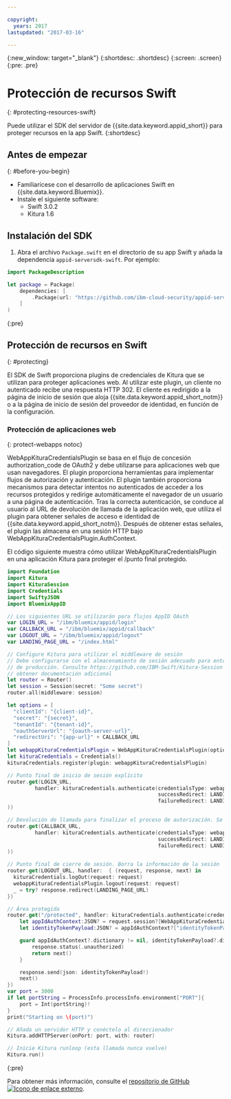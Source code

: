 ```yaml
---

copyright:
  years: 2017
lastupdated: "2017-03-16"

---
```


{:new_window: target="_blank"}
{:shortdesc: .shortdesc}
{:screen: .screen}
{:pre: .pre}


# Protección de recursos Swift
{: #protecting-resources-swift}

Puede utilizar el SDK del servidor de {{site.data.keyword.appid_short}} para proteger recursos en la app Swift.
{:shortdesc}


## Antes de empezar
{: #before-you-begin}

* Familiarícese con el desarrollo de aplicaciones Swift en {{site.data.keyword.Bluemix}}.
* Instale el siguiente software:
    * Swift 3.0.2
    * Kitura 1.6


## Instalación del SDK

1. Abra el archivo `Package.swift` en el directorio de su app Swift y añada la dependencia `appid-serversdk-swift`. Por ejemplo:

  ```swift
  import PackageDescription

  let package = Package(
      dependencies: [
          .Package(url: "https://github.com/ibm-cloud-security/appid-serversdk-swift.git", majorVersion: 1)
      ]
  )
  ```
  {:pre}

## Protección de recursos en Swift
{: #protecting}

El SDK de Swift proporciona plugins de credenciales de Kitura que se utilizan para proteger aplicaciones web. Al utilizar este plugin, un cliente no autenticado recibe una respuesta HTTP 302. El cliente es redirigido a la página de inicio de sesión que aloja {{site.data.keyword.appid_short_notm}} o a la página de inicio de sesión del proveedor de identidad, en función de la configuración.



### Protección de aplicaciones web
{: protect-webapps notoc}

WebAppKituraCredentialsPlugin se basa en el flujo de concesión authorization_code de OAuth2 y debe utilizarse para aplicaciones web que usan navegadores. El plugin proporciona herramientas para implementar flujos de autorización y autenticación. El plugin también proporciona mecanismos para detectar intentos no autenticados de acceder a los recursos protegidos y redirige automáticamente el navegador de un usuario a una página de autenticación. Tras la correcta autenticación, se conduce al usuario al URL de devolución de llamada de la aplicación web, que utiliza el plugin para obtener señales de acceso e identidad de {{site.data.keyword.appid_short_notm}}. Después de obtener estas señales, el plugin las almacena en una sesión HTTP bajo WebAppKituraCredentialsPlugin.AuthContext.

El código siguiente muestra cómo utilizar WebAppKituraCredentialsPlugin en una aplicación Kitura para proteger el /punto final protegido.

  ```swift
  import Foundation
  import Kitura
  import KituraSession
  import Credentials
  import SwiftyJSON
  import BluemixAppID

  // Los siguientes URL se utilizarán para flujos AppID OAuth
  var LOGIN_URL = "/ibm/bluemix/appid/login"
  var CALLBACK_URL = "/ibm/bluemix/appid/callback"
  var LOGOUT_URL = "/ibm/bluemix/appid/logout"
  var LANDING_PAGE_URL = "/index.html"

  // Configure Kitura para utilizar el middleware de sesión
  // Debe configurarse con el almacenamiento de sesión adecuado para entornos
  // de producción. Consulte https://github.com/IBM-Swift/Kitura-Session para
  // obtener documentación adicional
  let router = Router()
  let session = Session(secret: "Some secret")
  router.all(middleware: session)

  let options = [
  	"clientId": "{client-id}",
  	"secret": "{secret}",
  	"tenantId": "{tenant-id}",
  	"oauthServerUrl": "{oauth-server-url}",
  	"redirectUri": "{app-url}" + CALLBACK_URL
  ]
  let webappKituraCredentialsPlugin = WebAppKituraCredentialsPlugin(options: options)
  let kituraCredentials = Credentials()
  kituraCredentials.register(plugin: webappKituraCredentialsPlugin)

  // Punto final de inicio de sesión explícito
  router.get(LOGIN_URL,
  		   handler: kituraCredentials.authenticate(credentialsType: webappKituraCredentialsPlugin.name,
  												   successRedirect: LANDING_PAGE_URL,
  												   failureRedirect: LANDING_PAGE_URL
  ))

  // Devolución de llamada para finalizar el proceso de autorización. Se recuperarán las señales de acceso e identidad de AppID
  router.get(CALLBACK_URL,
  		   handler: kituraCredentials.authenticate(credentialsType: webappKituraCredentialsPlugin.name,
  												   successRedirect: LANDING_PAGE_URL,
  												   failureRedirect: LANDING_PAGE_URL
  ))

  // Punto final de cierre de sesión. Borra la información de la sesión
  router.get(LOGOUT_URL, handler:  { (request, response, next) in
  	kituraCredentials.logOut(request: request)
  	webappKituraCredentialsPlugin.logout(request: request)
  	_ = try? response.redirect(LANDING_PAGE_URL)
  })

  // Área protegida
  router.get("/protected", handler: kituraCredentials.authenticate(credentialsType: webappKituraCredentialsPlugin.name), { (request, response, next) in
      let appIdAuthContext:JSON? = request.session?[WebAppKituraCredentialsPlugin.AuthContext]
      let identityTokenPayload:JSON? = appIdAuthContext?["identityTokenPayload"]

      guard appIdAuthContext?.dictionary != nil, identityTokenPayload?.dictionary != nil else {
          response.status(.unauthorized)
          return next()
      }

      response.send(json: identityTokenPayload!)
      next()
  })
  var port = 3000
  if let portString = ProcessInfo.processInfo.environment["PORT"]{
      port = Int(portString)!
  }
  print("Starting on \(port)")

  // Añada un servidor HTTP y conéctelo al direccionador
  Kitura.addHTTPServer(onPort: port, with: router)

  // Inicie Kitura runloop (esta llamada nunca vuelve)
  Kitura.run()
  ```
  {:pre}

Para obtener más información, consulte el <a href="https://github.com/ibm-cloud-security/appid-serversdk-swift" target="_blank">repositorio de GitHub <img src="../../icons/launch-glyph.svg" alt="Icono de enlace externo"></a>.
